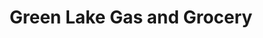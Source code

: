 ---
title: "Green Lake Gas and Grocery"
url: /green-lake/green-lake-gas-and-grocery/
shop: Lebensmittel
---